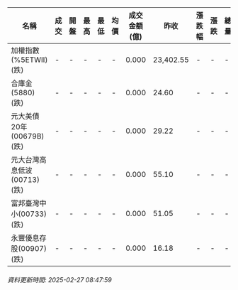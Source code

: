 | 名稱 | 成交 | 開盤 | 最高 | 最低 | 均價 | 成交金額(億) | 昨收 | 漲跌幅 | 漲跌 | 總量 | 昨量 | 振幅 |
| -------- | -------- | -------- | -------- |-------- | -------- | -------- |-------- |-------- |-------- | -------- | -------- |-------- |
|加權指數(%5ETWII) (跌)|-|-|-|-|-|0.000|23,402.55|-|-|-|-|0.00%|
|合庫金(5880) (跌)|-|-|-|-|-|0.000|24.60|-|-|-|-|0.00%|
|元大美債20年(00679B) (跌)|-|-|-|-|-|0.000|29.22|-|-|-|-|0.00%|
|元大台灣高息低波(00713) (跌)|-|-|-|-|-|0.000|55.10|-|-|-|-|0.00%|
|富邦臺灣中小(00733) (跌)|-|-|-|-|-|0.000|51.05|-|-|-|-|0.00%|
|永豐優息存股(00907) (跌)|-|-|-|-|-|0.000|16.18|-|-|-|-|0.00%|
###### 資料更新時間: 2025-02-27 08:47:59